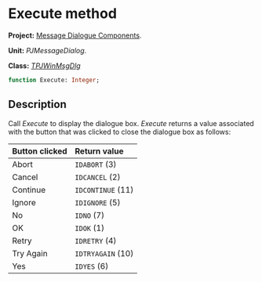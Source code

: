 # Execute method

**Project:** [Message Dialogue Components](../API.md).

**Unit:** _PJMessageDialog_.

**Class:** _[TPJWinMsgDlg](./TPJWinMsgDlg.md)_

```pascal
function Execute: Integer;
```

## Description

Call _Execute_ to display the dialogue box. _Execute_ returns a value associated with the button that was clicked to close the dialogue box as follows:

| Button clicked | Return value |
|:---------------|:-------------|
| Abort | `IDABORT` (3) |
| Cancel | `IDCANCEL` (2) |
| Continue | `IDCONTINUE` (11) |
| Ignore | `IDIGNORE` (5) |
| No | `IDNO` (7) |
| OK | `IDOK` (1) |
| Retry | `IDRETRY` (4) |
| Try Again | `IDTRYAGAIN` (10) |
| Yes | `IDYES` (6) |
